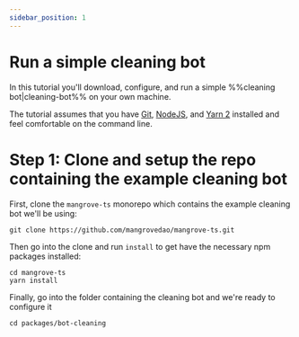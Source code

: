 ```yaml
---
sidebar_position: 1
---
```


# Run a simple cleaning bot
In this tutorial you'll download, configure, and run a simple %%cleaning bot|cleaning-bot%% on your own machine.

The tutorial assumes that you have [Git](https://git-scm.com/), [NodeJS](https://nodejs.org/), and [Yarn 2](https://yarnpkg.com/getting-started/install) installed and feel comfortable on the command line.


# Step 1: Clone and setup the repo containing the example cleaning bot
First, clone the `mangrove-ts` monorepo which contains the example cleaning bot we'll be using:

```shell
git clone https://github.com/mangrovedao/mangrove-ts.git
```

Then go into the clone and run `install` to get have the necessary npm packages installed:

```shell
cd mangrove-ts
yarn install
```

Finally, go into the folder containing the cleaning bot and we're ready to configure it

```shell
cd packages/bot-cleaning
```


